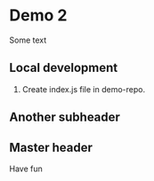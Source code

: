 # Demo 2

Some text 

## Local development

1. Create index.js file in demo-repo.

## Another subheader

## Master header
Have fun
